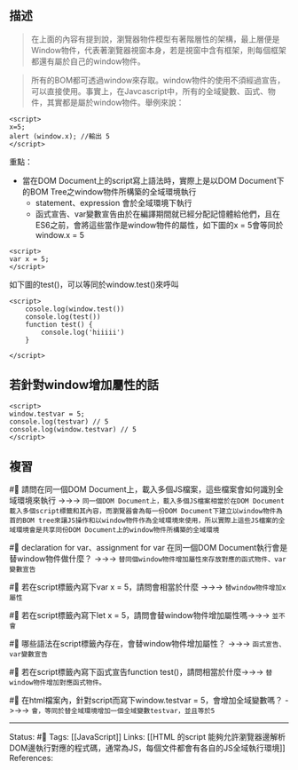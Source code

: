 

## 描述

> 在上面的內容有提到說，瀏覽器物件模型有著階層性的架構，最上層便是Window物件，代表著瀏覽器視窗本身，若是視窗中含有框架，則每個框架都還有屬於自己的window物件。

> 所有的BOM都可透過window來存取。window物件的使用不須經過宣告，可以直接使用。事實上，在Javcascript中，所有的全域變數、函式、物件，其實都是屬於window物件。舉例來說：

```
<script>
x=5;
alert (window.x); //輸出 5
</script>
```

重點：
- 當在DOM Document上的script寫上語法時，實際上是以DOM Document下的BOM Tree之window物件所構築的全域環境執行
	- statement、expression 會於全域環境下執行
	- 函式宣告、var變數宣告由於在編譯期間就已經分配記憶體給他們，且在ES6之前，會將這些當作是window物件的屬性，如下圖的x = 5會等同於window.x = 5 
```
<script>
var x = 5;
</script>
```
  如下圖的test()，可以等同於window.test()來呼叫
```
<script>
	cosole.log(window.test())
	console.log(test())
	function test() {
		console.log('hiiiii')
	}
	
</script>
```

## 若針對window增加屬性的話

```
<script>
window.testvar = 5;
console.log(testvar) // 5
console.log(window.testvar) // 5
</script>
```


## 複習
#🧠 請問在同一個DOM Document上，載入多個JS檔案，這些檔案會如何識別全域環境來執行 ->->-> `同一個DOM Document上，載入多個JS檔案相當於在DOM Document載入多個script標籤和其內容，而瀏覽器會為每一份DOM Document下建立以window物件為首的BOM tree來讓JS操作和以window物件作為全域環境來使用，所以實際上這些JS檔案的全域環境會是共享同份DOM Document上的window物件所構築的全域環境`
<!--SR:!2022-08-22,18,250-->

#🧠 declaration for var、assignment for var 在同一個DOM Document執行會是替window物件做什麼？ ->->-> `替同個window物件增加屬性來存放對應的函式物件、var變數宣告`

#🧠 若在script標籤內寫下var x = 5，請問會相當於什麼 ->->-> `替window物件增加x屬性`
<!--SR:!2022-08-06,10,250-->

#🧠 若在script標籤內寫下let x = 5，請問會替window物件增加屬性嗎->->-> `並不會`
<!--SR:!2022-08-23,19,250-->

#🧠 哪些語法在script標籤內存在，會替window物件增加屬性？ ->->-> `函式宣告、var變數宣告`
<!--SR:!2022-08-06,10,250-->

#🧠  若在script標籤內寫下函式宣告function test()，請問相當於什麼->->-> `替window物件增加對應函式物件。`
<!--SR:!2022-08-06,10,250-->

#🧠 在html檔案內，針對script而寫下window.testvar = 5，會增加全域變數嗎？ ->->-> `會，等同於替全域環境增加一個全域變數testvar，並且等於5`
<!--SR:!2022-08-20,16,250-->

---
Status: #🌱 
Tags: 
[[JavaScript]]
Links:
[[HTML 的script 能夠允許瀏覽器邊解析DOM邊執行對應的程式碼，通常為JS，每個文件都會有各自的JS全域執行環境]]
References: